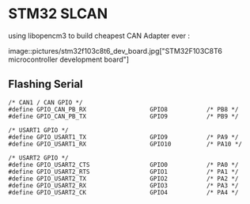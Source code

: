 STM32 SLCAN
===========

using libopencm3 to build cheapest CAN Adapter ever :

image::pictures/stm32f103c8t6_dev_board.jpg["STM32F103C8T6 microcontroller development board"]

Flashing Serial
---------------

```
/* CAN1 / CAN GPIO */
#define GPIO_CAN_PB_RX                  GPIO8           /* PB8 */
#define GPIO_CAN_PB_TX                  GPIO9           /* PB9 */

/* USART1 GPIO */
#define GPIO_USART1_TX                  GPIO9           /* PA9 */
#define GPIO_USART1_RX                  GPIO10          /* PA10 */

/* USART2 GPIO */
#define GPIO_USART2_CTS                 GPIO0           /* PA0 */
#define GPIO_USART2_RTS                 GPIO1           /* PA1 */
#define GPIO_USART2_TX                  GPIO2           /* PA2 */
#define GPIO_USART2_RX                  GPIO3           /* PA3 */
#define GPIO_USART2_CK                  GPIO4           /* PA4 */
```

